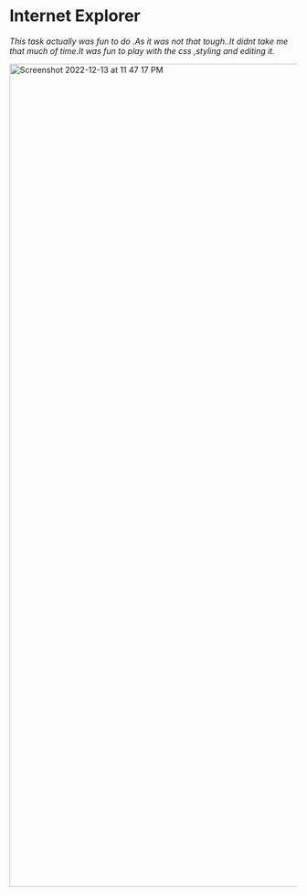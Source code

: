 # **Internet Explorer**
 
*This task actually was fun to do .As it was not that tough..It didnt take me that much of time.It was fun to play with the css ,styling and editing it.*

<img width="1440" alt="Screenshot 2022-12-13 at 11 47 17 PM" src="https://user-images.githubusercontent.com/116485331/207413330-ba1011d6-ea68-4b96-8d73-414d491aab01.png">
